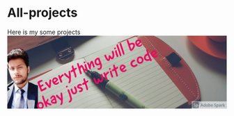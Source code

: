 # All-projects
Here is my some projects
<a href="https://github.com/Jitendra-singh-123"><img align="center" src="https://github.com/Jitendra-singh-123/Jitendra-singh-123/blob/main/My%20Post%20(1).png"/></a>
